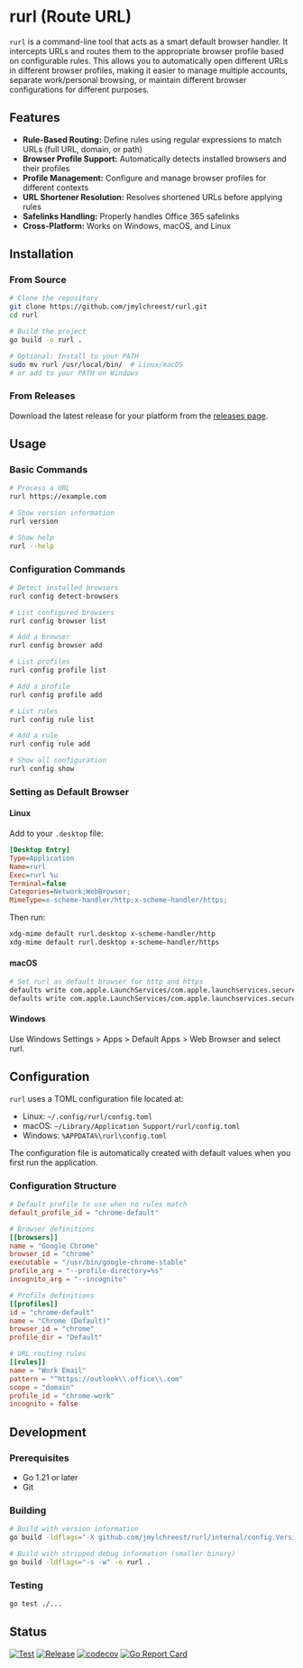 # rurl (Route URL)

`rurl` is a command-line tool that acts as a smart default browser handler. It intercepts URLs and routes them to the appropriate browser profile based on configurable rules. This allows you to automatically open different URLs in different browser profiles, making it easier to manage multiple accounts, separate work/personal browsing, or maintain different browser configurations for different purposes.

## Features

* **Rule-Based Routing:** Define rules using regular expressions to match URLs (full URL, domain, or path)
* **Browser Profile Support:** Automatically detects installed browsers and their profiles
* **Profile Management:** Configure and manage browser profiles for different contexts
* **URL Shortener Resolution:** Resolves shortened URLs before applying rules
* **Safelinks Handling:** Properly handles Office 365 safelinks
* **Cross-Platform:** Works on Windows, macOS, and Linux

## Installation

### From Source
```bash
# Clone the repository
git clone https://github.com/jmylchreest/rurl.git
cd rurl

# Build the project
go build -o rurl .

# Optional: Install to your PATH
sudo mv rurl /usr/local/bin/  # Linux/macOS
# or add to your PATH on Windows
```

### From Releases
Download the latest release for your platform from the [releases page](https://github.com/jmylchreest/rurl/releases).

## Usage

### Basic Commands
```bash
# Process a URL
rurl https://example.com

# Show version information
rurl version

# Show help
rurl --help
```

### Configuration Commands
```bash
# Detect installed browsers
rurl config detect-browsers

# List configured browsers
rurl config browser list

# Add a browser
rurl config browser add

# List profiles
rurl config profile list

# Add a profile
rurl config profile add

# List rules
rurl config rule list

# Add a rule
rurl config rule add

# Show all configuration
rurl config show
```

### Setting as Default Browser

#### Linux
Add to your `.desktop` file:
```ini
[Desktop Entry]
Type=Application
Name=rurl
Exec=rurl %u
Terminal=false
Categories=Network;WebBrowser;
MimeType=x-scheme-handler/http;x-scheme-handler/https;
```

Then run:
```bash
xdg-mime default rurl.desktop x-scheme-handler/http
xdg-mime default rurl.desktop x-scheme-handler/https
```

#### macOS
```bash
# Set rurl as default browser for http and https
defaults write com.apple.LaunchServices/com.apple.launchservices.secure LSHandlers -array-add '{LSHandlerRoleAll=com.yourcompany.rurl;LSHandlerURLScheme=http;}'
defaults write com.apple.LaunchServices/com.apple.launchservices.secure LSHandlers -array-add '{LSHandlerRoleAll=com.yourcompany.rurl;LSHandlerURLScheme=https;}'
```

#### Windows
Use Windows Settings > Apps > Default Apps > Web Browser and select rurl.

## Configuration

`rurl` uses a TOML configuration file located at:
* Linux: `~/.config/rurl/config.toml`
* macOS: `~/Library/Application Support/rurl/config.toml`
* Windows: `%APPDATA%\rurl\config.toml`

The configuration file is automatically created with default values when you first run the application.

### Configuration Structure
```toml
# Default profile to use when no rules match
default_profile_id = "chrome-default"

# Browser definitions
[[browsers]]
name = "Google Chrome"
browser_id = "chrome"
executable = "/usr/bin/google-chrome-stable"
profile_arg = "--profile-directory=%s"
incognito_arg = "--incognito"

# Profile definitions
[[profiles]]
id = "chrome-default"
name = "Chrome (Default)"
browser_id = "chrome"
profile_dir = "Default"

# URL routing rules
[[rules]]
name = "Work Email"
pattern = "^https://outlook\\.office\\.com"
scope = "domain"
profile_id = "chrome-work"
incognito = false
```

## Development

### Prerequisites
* Go 1.21 or later
* Git

### Building
```bash
# Build with version information
go build -ldflags="-X github.com/jmylchreest/rurl/internal/config.Version=$(git describe --tags) -X github.com/jmylchreest/rurl/internal/config.Commit=$(git rev-parse HEAD) -X github.com/jmylchreest/rurl/internal/config.Date=$(date -u +%Y-%m-%dT%H:%M:%SZ)" -o rurl .

# Build with stripped debug information (smaller binary)
go build -ldflags="-s -w" -o rurl .
```

### Testing
```bash
go test ./...
```

## Status

[![Test](https://github.com/jmylchreest/rurl/actions/workflows/test.yml/badge.svg)](https://github.com/jmylchreest/rurl/actions/workflows/test.yml)
[![Release](https://github.com/jmylchreest/rurl/actions/workflows/release.yml/badge.svg)](https://github.com/jmylchreest/rurl/actions/workflows/release.yml)
[![codecov](https://codecov.io/gh/jmylchreest/rurl/branch/main/graph/badge.svg)](https://codecov.io/gh/jmylchreest/rurl)
[![Go Report Card](https://goreportcard.com/badge/github.com/jmylchreest/rurl)](https://goreportcard.com/report/github.com/jmylchreest/rurl)
